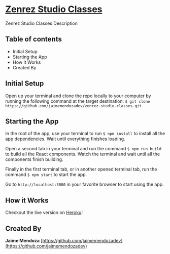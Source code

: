 # [Zenrez Studio Classes](https://github.com/jaimemendozadev/zenrez-studio-classes.git)

Zenrez Studio Classes Description


## Table of contents

- Initial Setup
- Starting the App
- How it Works
- Created By

## Initial Setup

Open up your terminal and clone the repo locally to your computer by running the following command at the target destination: `$ git clone https://github.com/jaimemendozadev/zenrez-studio-classes.git`




## Starting the App

In the root of the app, use your terminal to run `$ npm install` to install all the app dependencies. Wait until everything finishes loading.

Open a second tab in your terminal and run the command `$ npm run build` to build all the React components. Watch the terminal and wait until all the components finish building.

Finally in the first terminal tab, or in another opened terminal tab, run the command `$ npm start` to start the app.

Go to `http://localhost:3000` in your favorite browser to start using the app. 


## How it Works



Checkout the live version on [Heroku]()!


## Created By

**Jaime Mendoza**
[https://github.com/jaimemendozadev](https://github.com/jaimemendozadev)